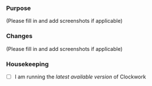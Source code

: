 ### Purpose
(Please fill in and add screenshots if applicable)

### Changes
(Please fill in and add screenshots if applicable)

### Housekeeping
- [ ] I am running the *latest available version* of Clockwork
